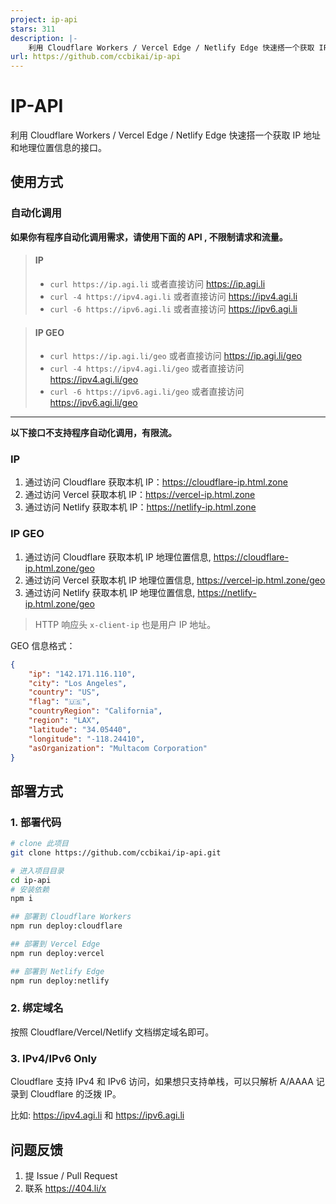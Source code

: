 ```yaml
---
project: ip-api
stars: 311
description: |-
    利用 Cloudflare Workers / Vercel Edge / Netlify Edge 快速搭一个获取 IP 地址和地理位置信息的接口。
url: https://github.com/ccbikai/ip-api
---
```


# IP-API

利用 Cloudflare Workers / Vercel Edge / Netlify Edge 快速搭一个获取 IP 地址和地理位置信息的接口。

## 使用方式

### 自动化调用

**如果你有程序自动化调用需求，请使用下面的 API , 不限制请求和流量。**

> #### IP
>
> - `curl https://ip.agi.li` 或者直接访问 <https://ip.agi.li>
> - `curl -4 https://ipv4.agi.li` 或者直接访问 <https://ipv4.agi.li>
> - `curl -6 https://ipv6.agi.li` 或者直接访问 <https://ipv6.agi.li>

> #### IP GEO
> 
> - `curl https://ip.agi.li/geo` 或者直接访问 <https://ip.agi.li/geo>
> - `curl -4 https://ipv4.agi.li/geo` 或者直接访问 <https://ipv4.agi.li/geo>
> - `curl -6 https://ipv6.agi.li/geo` 或者直接访问 <https://ipv6.agi.li/geo>

---

**以下接口不支持程序自动化调用，有限流。**

### IP

1. 通过访问 Cloudflare 获取本机 IP：<https://cloudflare-ip.html.zone>
2. 通过访问 Vercel 获取本机 IP：<https://vercel-ip.html.zone>
3. 通过访问 Netlify 获取本机 IP：<https://netlify-ip.html.zone>

### IP GEO

1. 通过访问 Cloudflare 获取本机 IP 地理位置信息, <https://cloudflare-ip.html.zone/geo>
2. 通过访问 Vercel 获取本机 IP 地理位置信息, <https://vercel-ip.html.zone/geo>
3. 通过访问 Netlify 获取本机 IP 地理位置信息, <https://netlify-ip.html.zone/geo>

> HTTP 响应头 `x-client-ip` 也是用户 IP 地址。

GEO 信息格式：

```json
{
    "ip": "142.171.116.110",
    "city": "Los Angeles",
    "country": "US",
    "flag": "🇺🇸",
    "countryRegion": "California",
    "region": "LAX",
    "latitude": "34.05440",
    "longitude": "-118.24410",
    "asOrganization": "Multacom Corporation"
}
```

## 部署方式

### 1. 部署代码

```bash
# clone 此项目
git clone https://github.com/ccbikai/ip-api.git

# 进入项目目录
cd ip-api
# 安装依赖
npm i

## 部署到 Cloudflare Workers
npm run deploy:cloudflare

## 部署到 Vercel Edge
npm run deploy:vercel

## 部署到 Netlify Edge
npm run deploy:netlify
```

### 2. 绑定域名

按照 Cloudflare/Vercel/Netlify 文档绑定域名即可。

### 3. IPv4/IPv6 Only

Cloudflare 支持 IPv4 和 IPv6 访问，如果想只支持单栈，可以只解析 A/AAAA 记录到 Cloudflare 的泛拨 IP。

比如: <https://ipv4.agi.li> 和 <https://ipv6.agi.li>

## 问题反馈

1. 提 Issue / Pull Request
2. 联系 <https://404.li/x>

